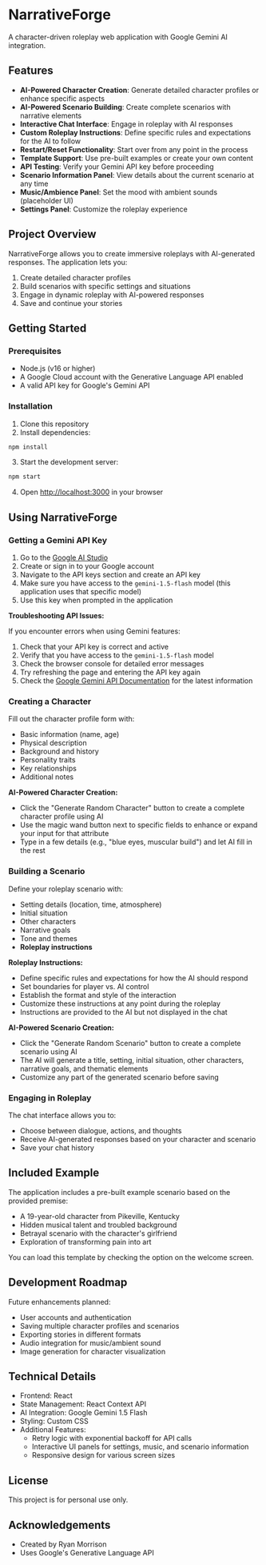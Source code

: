 # NarrativeForge

A character-driven roleplay web application with Google Gemini AI integration.

## Features

- **AI-Powered Character Creation**: Generate detailed character profiles or enhance specific aspects
- **AI-Powered Scenario Building**: Create complete scenarios with narrative elements
- **Interactive Chat Interface**: Engage in roleplay with AI responses
- **Custom Roleplay Instructions**: Define specific rules and expectations for the AI to follow
- **Restart/Reset Functionality**: Start over from any point in the process
- **Template Support**: Use pre-built examples or create your own content
- **API Testing**: Verify your Gemini API key before proceeding
- **Scenario Information Panel**: View details about the current scenario at any time
- **Music/Ambience Panel**: Set the mood with ambient sounds (placeholder UI)
- **Settings Panel**: Customize the roleplay experience

## Project Overview

NarrativeForge allows you to create immersive roleplays with AI-generated responses. The application lets you:

1. Create detailed character profiles
2. Build scenarios with specific settings and situations
3. Engage in dynamic roleplay with AI-powered responses
4. Save and continue your stories

## Getting Started

### Prerequisites

- Node.js (v16 or higher)
- A Google Cloud account with the Generative Language API enabled
- A valid API key for Google's Gemini API

### Installation

1. Clone this repository
2. Install dependencies:

```bash
npm install
```

3. Start the development server:

```bash
npm start
```

4. Open [http://localhost:3000](http://localhost:3000) in your browser

## Using NarrativeForge

### Getting a Gemini API Key

1. Go to the [Google AI Studio](https://ai.google.dev/)
2. Create or sign in to your Google account
3. Navigate to the API keys section and create an API key
4. Make sure you have access to the `gemini-1.5-flash` model (this application uses that specific model)
5. Use this key when prompted in the application

**Troubleshooting API Issues:**

If you encounter errors when using Gemini features:
1. Check that your API key is correct and active
2. Verify that you have access to the `gemini-1.5-flash` model
3. Check the browser console for detailed error messages
4. Try refreshing the page and entering the API key again
5. Check the [Google Gemini API Documentation](https://ai.google.dev/docs) for the latest information

### Creating a Character

Fill out the character profile form with:
- Basic information (name, age)
- Physical description
- Background and history
- Personality traits
- Key relationships
- Additional notes

**AI-Powered Character Creation:**
- Click the "Generate Random Character" button to create a complete character profile using AI
- Use the magic wand button next to specific fields to enhance or expand your input for that attribute
- Type in a few details (e.g., "blue eyes, muscular build") and let AI fill in the rest

### Building a Scenario

Define your roleplay scenario with:
- Setting details (location, time, atmosphere)
- Initial situation
- Other characters
- Narrative goals
- Tone and themes
- **Roleplay instructions**

**Roleplay Instructions:**
- Define specific rules and expectations for how the AI should respond
- Set boundaries for player vs. AI control
- Establish the format and style of the interaction
- Customize these instructions at any point during the roleplay
- Instructions are provided to the AI but not displayed in the chat

**AI-Powered Scenario Creation:**
- Click the "Generate Random Scenario" button to create a complete scenario using AI
- The AI will generate a title, setting, initial situation, other characters, narrative goals, and thematic elements
- Customize any part of the generated scenario before saving

### Engaging in Roleplay

The chat interface allows you to:
- Choose between dialogue, actions, and thoughts
- Receive AI-generated responses based on your character and scenario
- Save your chat history

## Included Example

The application includes a pre-built example scenario based on the provided premise:
- A 19-year-old character from Pikeville, Kentucky
- Hidden musical talent and troubled background
- Betrayal scenario with the character's girlfriend
- Exploration of transforming pain into art

You can load this template by checking the option on the welcome screen.

## Development Roadmap

Future enhancements planned:
- User accounts and authentication
- Saving multiple character profiles and scenarios
- Exporting stories in different formats
- Audio integration for music/ambient sound
- Image generation for character visualization

## Technical Details

- Frontend: React
- State Management: React Context API
- AI Integration: Google Gemini 1.5 Flash
- Styling: Custom CSS
- Additional Features:
  - Retry logic with exponential backoff for API calls
  - Interactive UI panels for settings, music, and scenario information
  - Responsive design for various screen sizes

## License

This project is for personal use only.

## Acknowledgements

- Created by Ryan Morrison
- Uses Google's Generative Language API